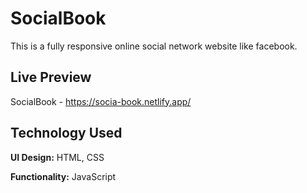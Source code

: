 
# SocialBook

This is a fully responsive online social network website like facebook.


## Live Preview

SocialBook - https://socia-book.netlify.app/


## Technology Used

**UI Design:** HTML, CSS

**Functionality:** JavaScript


